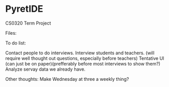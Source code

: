 PyretIDE
========

CS0320 Term Project

Files:


To do list:

Contact people to do interviews.
Interview students and teachers. (will require well thought out questions, especially before teachers)
Tentative UI  (can just be on paper)(prefferably before most interviews to show them?)
Analyze servay data we already have.



Other thoughts:
Make Wednesday at three a weekly thing?



